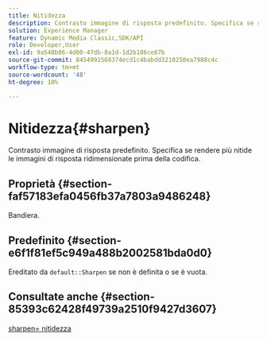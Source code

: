 ```yaml
---
title: Nitidezza
description: Contrasto immagine di risposta predefinito. Specifica se rendere più nitide le immagini di risposta ridimensionate prima della codifica.
solution: Experience Manager
feature: Dynamic Media Classic,SDK/API
role: Developer,User
exl-id: 9a540b86-4d00-47db-8a1d-1d2b186ce87b
source-git-commit: 8454991568374ecd1c4babdd3210250ea7988c4c
workflow-type: tm+mt
source-wordcount: '48'
ht-degree: 10%

---
```


# Nitidezza{#sharpen}

Contrasto immagine di risposta predefinito. Specifica se rendere più nitide le immagini di risposta ridimensionate prima della codifica.

## Proprietà {#section-faf57183efa0456fb37a7803a9486248}

Bandiera.

## Predefinito {#section-e6f1f81ef5c949a488b2002581bda0d0}

Ereditato da `default::Sharpen` se non è definita o se è vuota.

## Consultate anche {#section-85393c62428f49739a2510f9427d3607}

[sharpen= nitidezza](../../../../../ir-api/http-protocol/image-rendering-api-ref/c-ir-http-protocol-ref/c-ir-http-protocol-command-reference/r-ir-http-sharpen.md#reference-13034d22d176483cb99ccafc2a4f6a6e)
